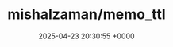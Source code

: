 ---
title: "mishalzaman/memo_ttl"
link: "https://github.com/mishalzaman/memo_ttl"
date: "2025-04-23 20:30:55 +0000"
description: ""
category: "github"
---